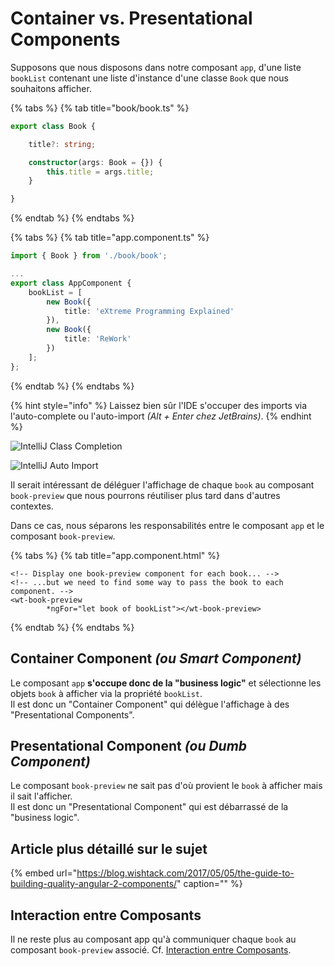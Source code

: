 # Container vs. Presentational Components

Supposons que nous disposons dans notre composant `app`, d'une liste `bookList` contenant une liste d'instance d'une classe `Book` que nous souhaitons afficher.

{% tabs %}
{% tab title="book/book.ts" %}
```typescript
export class Book {

    title?: string;

    constructor(args: Book = {}) {
        this.title = args.title;
    }

}
```
{% endtab %}
{% endtabs %}

{% tabs %}
{% tab title="app.component.ts" %}
```typescript
import { Book } from './book/book';

...
export class AppComponent {
    bookList = [
        new Book({
            title: 'eXtreme Programming Explained'
        }),
        new Book({
            title: 'ReWork'
        })
    ];
};
```
{% endtab %}
{% endtabs %}

{% hint style="info" %}
Laissez bien sûr l'IDE s'occuper des imports via l'auto-complete ou l'auto-import _\(Alt + Enter chez JetBrains\)_.
{% endhint %}

![IntelliJ Class Completion](../.gitbook/assets/intellij-class-completion.gif)

![IntelliJ Auto Import](../.gitbook/assets/intellij-auto-import.gif)

Il serait intéressant de déléguer l'affichage de chaque `book` au composant `book-preview` que nous pourrons réutiliser plus tard dans d'autres contextes.

Dans ce cas, nous séparons les responsabilités entre le composant `app` et le composant `book-preview`.

{% tabs %}
{% tab title="app.component.html" %}
```markup
<!-- Display one book-preview component for each book... -->
<!-- ...but we need to find some way to pass the book to each component. -->
<wt-book-preview
        *ngFor="let book of bookList"></wt-book-preview>
```
{% endtab %}
{% endtabs %}

## Container Component _\(ou Smart Component\)_

Le composant `app` **s'occupe donc de la "business logic"** et sélectionne les objets `book` à afficher via la propriété `bookList`.  
Il est donc un "Container Component" qui délègue l'affichage à des "Presentational Components".

## Presentational Component _\(ou Dumb Component\)_

Le composant `book-preview` ne sait pas d'où provient le `book` à afficher mais il sait l'afficher.  
Il est donc un "Presentational Component" qui est débarrassé de la "business logic".

## Article plus détaillé sur le sujet

{% embed url="https://blog.wishtack.com/2017/05/05/the-guide-to-building-quality-angular-2-components/" caption="" %}

## Interaction entre Composants

Il ne reste plus au composant app qu'à communiquer chaque `book` au composant `book-preview` associé. Cf. [Interaction entre Composants](interaction-entre-composants/).

